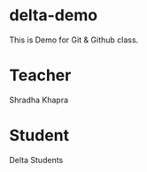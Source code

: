 # delta-demo
This is Demo for Git &amp; Github class.

# Teacher
Shradha Khapra

# Student
Delta Students